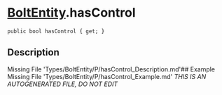 # [BoltEntity](Types/BoltEntity.md).hasControl
`public bool hasControl { get; }`
## Description
Missing File 'Types/BoltEntity/P/hasControl_Description.md'## Example
Missing File 'Types/BoltEntity/P/hasControl_Example.md'
*THIS IS AN AUTOGENERATED FILE, DO NOT EDIT*
